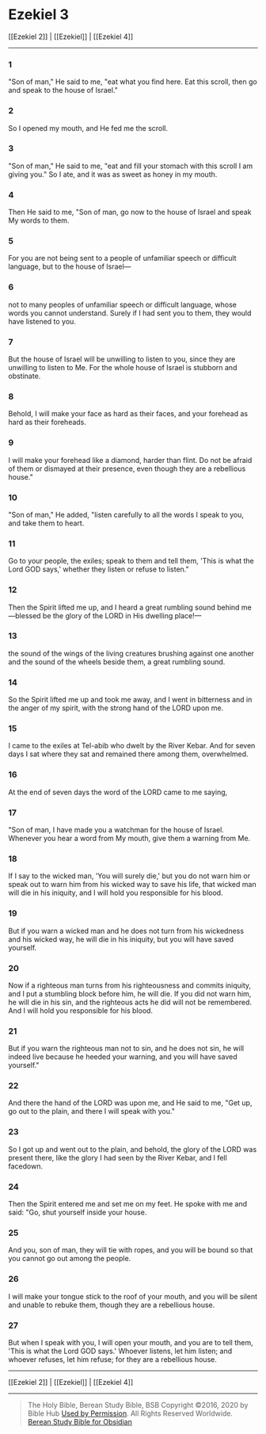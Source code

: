 # Ezekiel 3

[[Ezekiel 2]] | [[Ezekiel]] | [[Ezekiel 4]]

---

### 1
"Son of man," He said to me, "eat what you find here. Eat this scroll, then go and speak to the house of Israel."

### 2
So I opened my mouth, and He fed me the scroll.

### 3
"Son of man," He said to me, "eat and fill your stomach with this scroll I am giving you." So I ate, and it was as sweet as honey in my mouth.

### 4
Then He said to me, "Son of man, go now to the house of Israel and speak My words to them.

### 5
For you are not being sent to a people of unfamiliar speech or difficult language, but to the house of Israel—

### 6
not to many peoples of unfamiliar speech or difficult language, whose words you cannot understand. Surely if I had sent you to them, they would have listened to you.

### 7
But the house of Israel will be unwilling to listen to you, since they are unwilling to listen to Me. For the whole house of Israel is stubborn and obstinate.

### 8
Behold, I will make your face as hard as their faces, and your forehead as hard as their foreheads.

### 9
I will make your forehead like a diamond, harder than flint. Do not be afraid of them or dismayed at their presence, even though they are a rebellious house."

### 10
"Son of man," He added, "listen carefully to all the words I speak to you, and take them to heart.

### 11
Go to your people, the exiles; speak to them and tell them, 'This is what the Lord GOD says,' whether they listen or refuse to listen."

### 12
Then the Spirit lifted me up, and I heard a great rumbling sound behind me—blessed be the glory of the LORD in His dwelling place!—

### 13
the sound of the wings of the living creatures brushing against one another and the sound of the wheels beside them, a great rumbling sound.

### 14
So the Spirit lifted me up and took me away, and I went in bitterness and in the anger of my spirit, with the strong hand of the LORD upon me.

### 15
I came to the exiles at Tel-abib who dwelt by the River Kebar. And for seven days I sat where they sat and remained there among them, overwhelmed.

### 16
At the end of seven days the word of the LORD came to me saying,

### 17
"Son of man, I have made you a watchman for the house of Israel. Whenever you hear a word from My mouth, give them a warning from Me.

### 18
If I say to the wicked man, 'You will surely die,' but you do not warn him or speak out to warn him from his wicked way to save his life, that wicked man will die in his iniquity, and I will hold you responsible for his blood.

### 19
But if you warn a wicked man and he does not turn from his wickedness and his wicked way, he will die in his iniquity, but you will have saved yourself.

### 20
Now if a righteous man turns from his righteousness and commits iniquity, and I put a stumbling block before him, he will die. If you did not warn him, he will die in his sin, and the righteous acts he did will not be remembered. And I will hold you responsible for his blood.

### 21
But if you warn the righteous man not to sin, and he does not sin, he will indeed live because he heeded your warning, and you will have saved yourself."

### 22
And there the hand of the LORD was upon me, and He said to me, "Get up, go out to the plain, and there I will speak with you."

### 23
So I got up and went out to the plain, and behold, the glory of the LORD was present there, like the glory I had seen by the River Kebar, and I fell facedown.

### 24
Then the Spirit entered me and set me on my feet. He spoke with me and said: "Go, shut yourself inside your house.

### 25
And you, son of man, they will tie with ropes, and you will be bound so that you cannot go out among the people.

### 26
I will make your tongue stick to the roof of your mouth, and you will be silent and unable to rebuke them, though they are a rebellious house.

### 27
But when I speak with you, I will open your mouth, and you are to tell them, 'This is what the Lord GOD says.' Whoever listens, let him listen; and whoever refuses, let him refuse; for they are a rebellious house.

---

[[Ezekiel 2]] | [[Ezekiel]] | [[Ezekiel 4]]

---

> The Holy Bible, Berean Study Bible, BSB
> Copyright &copy;2016, 2020 by Bible Hub
> [Used by Permission](https://berean.bible/terms.htm). All Rights Reserved Worldwide.
> [Berean Study Bible for Obsidian](https://github.com/gapmiss/berean-study-bible-for-obsidian)

